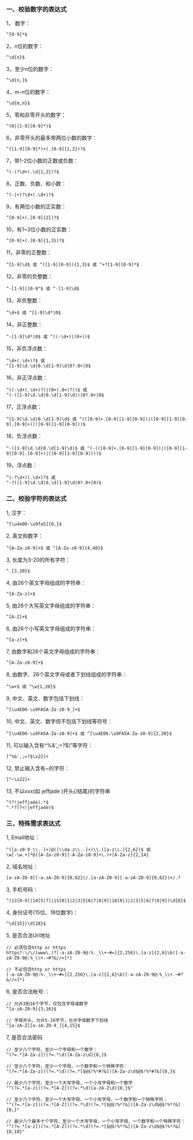 ### 一、校验数字的表达式 

1， 数字： 

    ^[0-9]*$

2，n位的数字： 

    ^\d{n}$
    

3，至少n位的数字： 

    ^\d{n,}$
    

4，m-n位的数字： 

    ^\d{m,n}$
    

5，零和非零开头的数字： 

    ^(0|[1-9][0-9]*)$
    

6，非零开头的最多带两位小数的数字： 

    ^([1-9][0-9]*)+(.[0-9]{1,2})?$
    

7，带1-2位小数的正数或负数： 

    ^(-)?\d+(.\d{1,2})?$
    

8，正数、负数、和小数： 

    ^(-|+)?\d+(.\d+)?$
    

9，有两位小数的正实数： 

    ^[0-9]+(.[0-9]{2})?$
    

10，有1~3位小数的正实数： 

    ^[0-9]+(.[0-9]{1,3})?$
    

11，非零的正整数： 

    ^[1-9]\d$ 或 ^([1-9][0-9]){1,3}$ 或 ^+?[1-9][0-9]*$
    

12，非零的负整数： 

    ^-[1-9][]0-9"$ 或 ^-[1-9]\d$
    

13，非负整数： 

    ^\d+$ 或 ^[1-9]\d*|0$
    

14，非正整数： 

    ^-[1-9]\d*|0$ 或 ^((-\d+)|(0+))$
    

15，非负浮点数： 

    ^\d+(.\d+)?$ 或
    ^[1-9]\d.\d|0.\d[1-9]\d|0?.0+|0$
    

16，非正浮点数： 

    ^((-\d+(.\d+)?)|(0+(.0+)?))$ 或
    ^(-([1-9]\d.\d|0.\d[1-9]\d))|0?.0+|0$
    

17，正浮点数： 

    ^[1-9]\d.\d|0.\d[1-9]\d$ 或 ^(([0-9]+.[0-9][1-9][0-9])|([0-9][1-9][0-9].[0-9]+)|([0-9][1-9][0-9]))$
    

18，负浮点数： 

    ^-([1-9]\d.\d|0.\d[1-9]\d)$ 或 ^(-(([0-9]+.[0-9][1-9][0-9])|([0-9][1-9][0-9].[0-9]+)|([0-9][1-9][0-9])))$
    

19，浮点数： 

    ^(-?\d+)(.\d+)?$ 或
    ^-?([1-9]\d.\d|0.\d[1-9]\d|0?.0+|0)$
    

### 二、校验字符的表达式 

1, 汉字：

    ^[\u4e00-\u9fa5]{0,}$
    

2, 英文和数字：

    ^[A-Za-z0-9]+$ 或 ^[A-Za-z0-9]{4,40}$
    

3, 长度为3-20的所有字符：

    ^.{3,20}$
    

4, 由26个英文字母组成的字符串：

    ^[A-Za-z]+$
    

5, 由26个大写英文字母组成的字符串：

    ^[A-Z]+$
    

6, 由26个小写英文字母组成的字符串：

    ^[a-z]+$
    

7, 由数字和26个英文字母组成的字符串：

    ^[A-Za-z0-9]+$
    

8, 由数字、26个英文字母或者下划线组成的字符串：

    ^\w+$ 或 ^\w{1,20}$
    

9, 中文、英文、数字包括下划线：

    ^[\u4E00-\u9FA5A-Za-z0-9_]+$
    

10, 中文、英文、数字但不包括下划线等符号：

    ^[\u4E00-\u9FA5A-Za-z0-9]+$ 或 ^[\u4E00-\u9FA5A-Za-z0-9]{2,20}$
    

11, 可以输入含有^%&’,;=?$\”等字符：

    [^%&',;=?$\x22]+
    

12, 禁止输入含有~的字符：

    [^~\x22]+
    

13, 不以xxx(如 jeffjade )开头(/结尾)的字符串 

    ^(?!jeffjade).*$
    ^.*?(?<!jeffjade)$
    

### 三，特殊需求表达式 

1, Email地址： 

    ^([a-z0-9_\\.-]+)@([\\da-z\\.-]+)\\.([a-z\\.]{2,6})$ 或
    \w[-\w.+]*@([A-Za-z0-9][-A-Za-z0-9]+\.)+[A-Za-z]{2,14}
    

2, 域名地址： 

    [a-zA-Z0-9][-a-zA-Z0-9]{0,62}(/.[a-zA-Z0-9][-a-zA-Z0-9]{0,62})+/.?
    

3, 手机号码： 

    ^(13[0-9]|14[5|7]|15[0|1|2|3|5|6|7|8|9]|18[0|1|2|3|5|6|7|8|9])\d{8}$
    

4, 身份证号(15位、18位数字)： 

    ^\d{15}|\d{18}$
    

5, 是否合法Url地址

    // 必须包含http or https
    https?:\/\/(www\.)?[-a-zA-Z0-9@:%._\\+~#=]{2,256}\.[a-z]{2,6}\b([-a-zA-Z0-9@:%_\\+.~#?&//=]*)
    
    // 不必包含http or https
    [-a-zA-Z0-9@:%._\\+~#=]{2,256}\.[a-z]{2,6}\b([-a-zA-Z0-9@:%_\\+.~#?&//=]*)
    

6, 是否合法帐号:： 

    // 允许3到16个字节，仅包含字母或数字
    ^[a-zA-Z0-9]{3,16}$
    
    // 字母开头，允许5-16字节，允许字母数字下划线
    ^[a-zA-Z][a-zA-Z0-9_]{4,15}$
    

7, 是否合法密码 

    // 至少八个字符，至少一个字母和一个数字：
    ^(?=.*[A-Za-z])(?=.*\d)[A-Za-z\d]{8,}$
    
    // 至少八个字符，至少一个字母，一个数字和一个特殊字符：
    ^(?=.*[A-Za-z])(?=.*\d)(?=.*[$@$!%*#?&])[A-Za-z\d$@$!%*#?&]{8,}$
    
    // 最少八个字符，至少一个大写字母，一个小写字母和一个数字
    "^(?=.*[a-z])(?=.*[A-Z])(?=.*\d)[a-zA-Z\d]{8,}$"
    
    // 至少八个字符，至少一个大写字母，一个小写字母，一个数字和一个特殊字符：
    "^(?=.*[a-z])(?=.*[A-Z])(?=.*\d)(?=.*[$@$!%*?&])[A-Za-z\d$@$!%*?&]{8,}"
    
    // 最少八个最多十个字符，至少一个大写字母，一个小写字母，一个数字和一个特殊字符：
    "^(?=.*[a-z])(?=.*[A-Z])(?=.*\d)(?=.*[$@$!%*?&])[A-Za-z\d$@$!%*?&]{8,10}"
    
